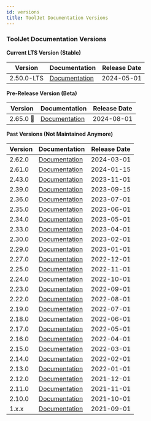 ```yaml
---
id: versions
title: ToolJet Documentation Versions
---
```


### ToolJet Documentation Versions

**Current LTS Version (Stable)**

| Version     | Documentation                             | Release Date |
|-------------|-------------------------------------------|--------------|
| 2.50.0-LTS  | [Documentation](https://docs.tooljet.com/docs/2.50.0-LTS) | 2024-05-01   |

**Pre-Release Version (Beta)**

| Version     | Documentation                             | Release Date |
|-------------|-------------------------------------------|--------------|
| 2.65.0 🚧   | [Documentation](https://docs.tooljet.com/docs/2.65.0) | 2024-08-01   |

**Past Versions (Not Maintained Anymore)**

| Version     | Documentation                             | Release Date |
|-------------|-------------------------------------------|--------------|
| 2.62.0      | [Documentation](https://docs.tooljet.com/docs/2.62.0) | 2024-03-01   |
| 2.61.0      | [Documentation](https://docs.tooljet.com/docs/2.61.0) | 2024-01-15   |
| 2.43.0      | [Documentation](https://docs.tooljet.com/docs/2.43.0) | 2023-11-01   |
| 2.39.0      | [Documentation](https://docs.tooljet.com/docs/2.39.0) | 2023-09-15   |
| 2.36.0      | [Documentation](https://docs.tooljet.com/docs/2.36.0) | 2023-07-01   |
| 2.35.0      | [Documentation](https://docs.tooljet.com/docs/2.35.0) | 2023-06-01   |
| 2.34.0      | [Documentation](https://docs.tooljet.com/docs/2.34.0) | 2023-05-01   |
| 2.33.0      | [Documentation](https://docs.tooljet.com/docs/2.33.0) | 2023-04-01   |
| 2.30.0      | [Documentation](https://docs.tooljet.com/docs/2.30.0) | 2023-02-01   |
| 2.29.0      | [Documentation](https://docs.tooljet.com/docs/2.29.0) | 2023-01-01   |
| 2.27.0      | [Documentation](https://docs.tooljet.com/docs/2.27.0) | 2022-12-01   |
| 2.25.0      | [Documentation](https://docs.tooljet.com/docs/2.25.0) | 2022-11-01   |
| 2.24.0      | [Documentation](https://docs.tooljet.com/docs/2.24.0) | 2022-10-01   |
| 2.23.0      | [Documentation](https://docs.tooljet.com/docs/2.23.0) | 2022-09-01   |
| 2.22.0      | [Documentation](https://docs.tooljet.com/docs/2.22.0) | 2022-08-01   |
| 2.19.0      | [Documentation](https://docs.tooljet.com/docs/2.19.0) | 2022-07-01   |
| 2.18.0      | [Documentation](https://docs.tooljet.com/docs/2.18.0) | 2022-06-01   |
| 2.17.0      | [Documentation](https://docs.tooljet.com/docs/2.17.0) | 2022-05-01   |
| 2.16.0      | [Documentation](https://docs.tooljet.com/docs/2.16.0) | 2022-04-01   |
| 2.15.0      | [Documentation](https://docs.tooljet.com/docs/2.15.0) | 2022-03-01   |
| 2.14.0      | [Documentation](https://docs.tooljet.com/docs/2.14.0) | 2022-02-01   |
| 2.13.0      | [Documentation](https://docs.tooljet.com/docs/2.13.0) | 2022-01-01   |
| 2.12.0      | [Documentation](https://docs.tooljet.com/docs/2.12.0) | 2021-12-01   |
| 2.11.0      | [Documentation](https://docs.tooljet.com/docs/2.11.0) | 2021-11-01   |
| 2.10.0      | [Documentation](https://docs.tooljet.com/docs/2.10.0) | 2021-10-01   |
| 1.x.x       | [Documentation](https://docs.tooljet.com/docs/1.x.x)  | 2021-09-01   |
